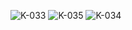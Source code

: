 ![K-033](https://user-images.githubusercontent.com/57971757/161658688-7876559b-894c-4b7c-8771-d57586a727de.jpg)
![K-035](https://user-images.githubusercontent.com/57971757/161658692-a5b79567-8571-4cc2-8531-fcfcbfddf4ae.jpg)
![K-034](https://user-images.githubusercontent.com/57971757/161658694-6573ca87-5c1d-4ad6-af71-f5472f6e2197.jpg)
